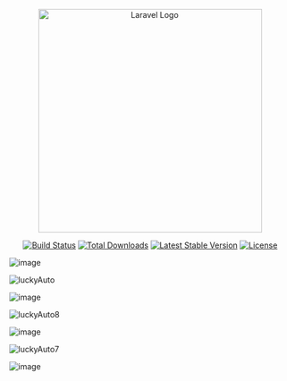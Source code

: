 <p align="center"><a href="https://laravel.com" target="_blank"><img src="https://raw.githubusercontent.com/laravel/art/master/logo-lockup/5%20SVG/2%20CMYK/1%20Full%20Color/laravel-logolockup-cmyk-red.svg" width="400" alt="Laravel Logo"></a></p>

<p align="center">
<a href="https://github.com/laravel/framework/actions"><img src="https://github.com/laravel/framework/workflows/tests/badge.svg" alt="Build Status"></a>
<a href="https://packagist.org/packages/laravel/framework"><img src="https://img.shields.io/packagist/dt/laravel/framework" alt="Total Downloads"></a>
<a href="https://packagist.org/packages/laravel/framework"><img src="https://img.shields.io/packagist/v/laravel/framework" alt="Latest Stable Version"></a>
<a href="https://packagist.org/packages/laravel/framework"><img src="https://img.shields.io/packagist/l/laravel/framework" alt="License"></a>
</p>

![image](https://github.com/WICKxDEV/Lucky-Auto-Service-Web/assets/160169165/5473361c-3b4b-4d22-91f6-54268c7ff6cd)


![luckyAuto](https://github.com/WICKxDEV/Lucky-Auto-Service-Web/assets/160169165/6a451433-8ecf-452b-a092-ca826d2692e1)


![image](https://github.com/WICKxDEV/Lucky-Auto-Service-Web/assets/160169165/298301f4-002a-4176-b52b-30542cc20026)

![luckyAuto8](https://github.com/WICKxDEV/Lucky-Auto-Service-Web/assets/160169165/a54c49ce-e977-4211-9140-912834165104)

![image](https://github.com/WICKxDEV/Lucky-Auto-Service-Web/assets/160169165/93d78004-c18c-45a3-b9a1-62758ab31ff5)

![luckyAuto7](https://github.com/WICKxDEV/Lucky-Auto-Service-Web/assets/160169165/789d6f4e-3131-4096-8e52-9bbcff163d4c)

![image](https://github.com/WICKxDEV/Lucky-Auto-Service-Web/assets/160169165/f5494e72-1882-49ab-942c-3170e75582eb)
 
